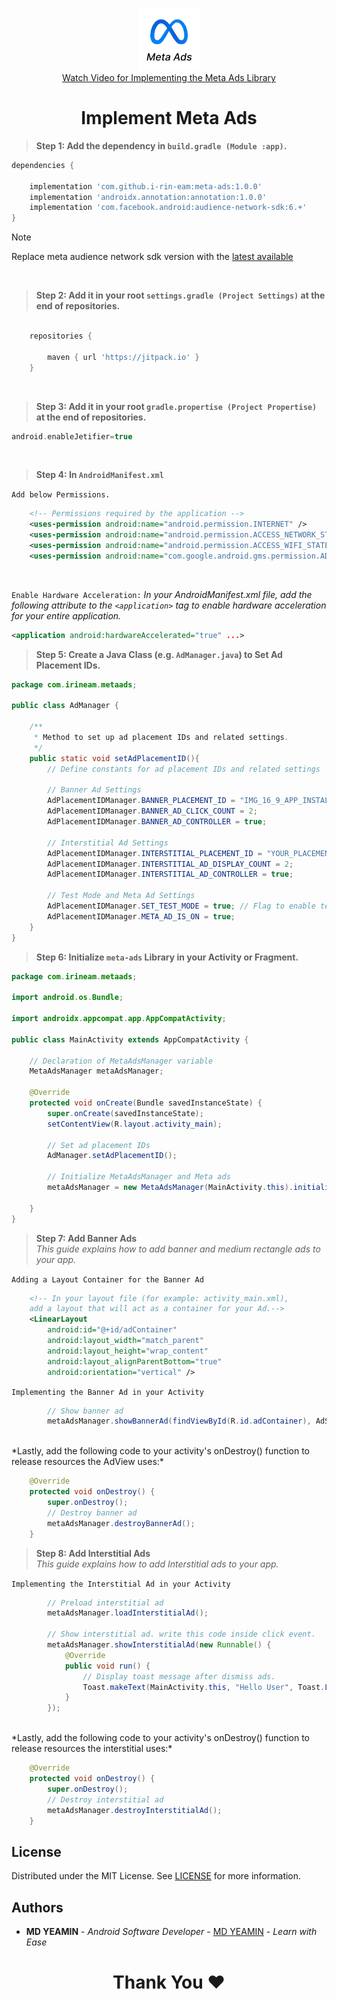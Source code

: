 <p align="center">
  <a href="https://github.com/i-rin-eam/meta-ads">
    <img src="https://raw.githubusercontent.com/i-rin-eam/meta-ads/main/app/src/main/res/drawable/meta-ads.png" alt="Logo" width="100" height="100">
  </a> 
  <br>
  <a href="video_url">Watch Video for Implementing the Meta Ads Library</a>
</p>

<h1 align='center'>Implement Meta Ads</h1>

> **Step 1: Add the dependency in `build.gradle (Module :app)`.**
```gradle
dependencies {

    implementation 'com.github.i-rin-eam:meta-ads:1.0.0'
    implementation 'androidx.annotation:annotation:1.0.0'
    implementation 'com.facebook.android:audience-network-sdk:6.+'
}
```
> [!NOTE]
> Replace meta audience network sdk version with the <a href="https://developers.facebook.com/docs/audience-network/setting-up/platform-setup/android/add-sdk">latest available</a>

<br>

> **Step 2: Add it in your root `settings.gradle (Project Settings)` at the end of repositories.**

```gradle

    repositories {

        maven { url 'https://jitpack.io' }
    }
```
<br>

> **Step 3: Add it in your root `gradle.propertise (Project Propertise)` at the end of repositories.**
```gradle
android.enableJetifier=true

```
<br>

> **Step 4: In `AndroidManifest.xml`** <br>

`Add below Permissions.`
```xml
    <!-- Permissions required by the application -->
    <uses-permission android:name="android.permission.INTERNET" />
    <uses-permission android:name="android.permission.ACCESS_NETWORK_STATE" /> 
    <uses-permission android:name="android.permission.ACCESS_WIFI_STATE" /> 
    <uses-permission android:name="com.google.android.gms.permission.AD_ID" />
```
<br>

`Enable Hardware Acceleration:` *In your AndroidManifest.xml file, add the following attribute to the `<application>` tag to enable hardware acceleration for your entire application.*
```xml
<application android:hardwareAccelerated="true" ...>
```

> **Step 5: Create a Java Class (e.g. `AdManager.java`) to Set Ad Placement IDs.**
```java
package com.irineam.metaads;

public class AdManager {

    /**
     * Method to set up ad placement IDs and related settings.
     */
    public static void setAdPlacementID(){
        // Define constants for ad placement IDs and related settings
        
        // Banner Ad Settings
        AdPlacementIDManager.BANNER_PLACEMENT_ID = "IMG_16_9_APP_INSTALL#YOUR_PLACEMENT_ID"; 
        AdPlacementIDManager.BANNER_AD_CLICK_COUNT = 2; 
        AdPlacementIDManager.BANNER_AD_CONTROLLER = true; 

        // Interstitial Ad Settings
        AdPlacementIDManager.INTERSTITIAL_PLACEMENT_ID = "YOUR_PLACEMENT_ID"; 
        AdPlacementIDManager.INTERSTITIAL_AD_DISPLAY_COUNT = 2; 
        AdPlacementIDManager.INTERSTITIAL_AD_CONTROLLER = true;

        // Test Mode and Meta Ad Settings
        AdPlacementIDManager.SET_TEST_MODE = true; // Flag to enable test mode
        AdPlacementIDManager.META_AD_IS_ON = true; 
    }
}
```
> **Step 6: Initialize `meta-ads` Library in your Activity or Fragment.**
```java
package com.irineam.metaads;

import android.os.Bundle;

import androidx.appcompat.app.AppCompatActivity;

public class MainActivity extends AppCompatActivity {

    // Declaration of MetaAdsManager variable
    MetaAdsManager metaAdsManager;

    @Override
    protected void onCreate(Bundle savedInstanceState) {
        super.onCreate(savedInstanceState);
        setContentView(R.layout.activity_main);

        // Set ad placement IDs
        AdManager.setAdPlacementID();

        // Initialize MetaAdsManager and Meta ads
        metaAdsManager = new MetaAdsManager(MainActivity.this).initializeMetaAds();

    }
}
```
> **Step 7: Add Banner Ads** <br>
*This guide explains how to add banner and medium rectangle ads to your app.*

`Adding a Layout Container for the Banner Ad`
```xml
    <!-- In your layout file (for example: activity_main.xml),
    add a layout that will act as a container for your Ad.-->
    <LinearLayout
        android:id="@+id/adContainer"
        android:layout_width="match_parent"
        android:layout_height="wrap_content"
        android:layout_alignParentBottom="true"
        android:orientation="vertical" />
```
`Implementing the Banner Ad in your Activity`
```java
        // Show banner ad
        metaAdsManager.showBannerAd(findViewById(R.id.adContainer), AdSize.BANNER_HEIGHT_50);
```
<br>
*Lastly, add the following code to your activity's onDestroy() function to release resources the AdView uses:*

```java
    @Override
    protected void onDestroy() {
        super.onDestroy();
        // Destroy banner ad
        metaAdsManager.destroyBannerAd();
    }
```
> **Step 8: Add Interstitial Ads** <br>
*This guide explains how to add Interstitial ads to your app.* <br>

`Implementing the Interstitial Ad in your Activity`
```java
        // Preload interstitial ad
        metaAdsManager.loadInterstitialAd();

        // Show interstitial ad. write this code inside click event.
        metaAdsManager.showInterstitialAd(new Runnable() {
            @Override
            public void run() {
                // Display toast message after dismiss ads.
                Toast.makeText(MainActivity.this, "Hello User", Toast.LENGTH_SHORT).show();
            }
        });
```
<br>
*Lastly, add the following code to your activity's onDestroy() function to release resources the interstitial uses:*

```java
    @Override
    protected void onDestroy() {
        super.onDestroy();
        // Destroy interstitial ad
        metaAdsManager.destroyInterstitialAd();
    }
```
## License

Distributed under the MIT License. See <a href="https://github.com/i-rin-eam/meta-ads/blob/main/LICENSE">LICENSE</a> for more information.

## Authors

* **MD YEAMIN** - *Android Software Developer* - <a href="https://github.com/i-rin-eam">MD YEAMIN</a> - *Learn with Ease*

<h1 align="center">Thank You ❤️</h1>
